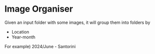 # Image Organiser

Given an input folder with some images, it will group them into folders by
- Location
- Year-month

For example) 2024/June - Santorini